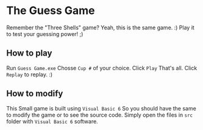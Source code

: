 The Guess Game
==============
Remember the "Three Shells" game?
Yeah, this is the same game. :)
Play it to test your guessing power! ;)

How to play
-----------
Run `Guess Game.exe`
Chosse `Cup #` of your choice.
Click `Play`
That's all.
Click `Replay` to replay. :)

How to modify
-------------
This Small game is built using `Visual Basic 6`
So you should have the same to modify the game or to see the source code.
Simply open the files in `src` folder with `Visual Basic 6` software.